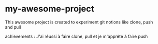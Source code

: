 # my-awesome-project
This awesome project is created to experiment git notions like clone, push and pull

achievements : J'ai réussi à faire clone, pull et je m'apprête à faire push